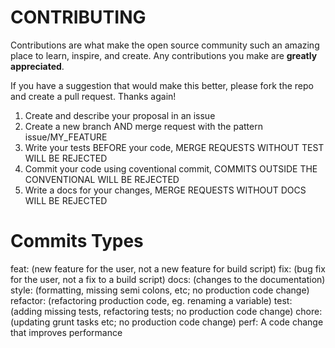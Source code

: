 # CONTRIBUTING


Contributions are what make the open source community such an amazing place to learn, inspire, and create. Any contributions you make are **greatly appreciated**.

If you have a suggestion that would make this better, please fork the repo and create a pull request. Thanks again!

1. Create and describe your proposal in an issue
2. Create a new branch AND merge request with the pattern issue/MY_FEATURE
3. Write your tests BEFORE your code, MERGE REQUESTS WITHOUT TEST WILL BE REJECTED
4. Commit your code using coventional commit, COMMITS OUTSIDE THE CONVENTIONAL WILL BE REJECTED
5. Write a docs for your changes, MERGE REQUESTS WITHOUT DOCS WILL BE REJECTED

# Commits Types

feat: (new feature for the user, not a new feature for build script)
fix: (bug fix for the user, not a fix to a build script)
docs: (changes to the documentation)
style: (formatting, missing semi colons, etc; no production code change)
refactor: (refactoring production code, eg. renaming a variable)
test: (adding missing tests, refactoring tests; no production code change)
chore: (updating grunt tasks etc; no production code change)
perf: A code change that improves performance

